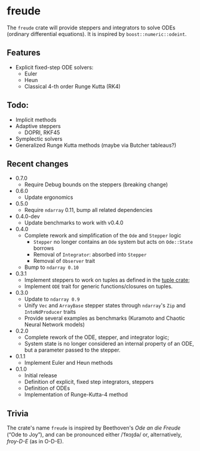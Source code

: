 # freude

The `freude` crate will provide steppers and integrators to solve ODEs
(ordinary differential equations). It is inspired by `boost::numeric::odeint`.

## Features

+ Explicit fixed-step ODE solvers:
    + Euler
    + Heun
    + Classical 4-th order Runge Kutta (RK4)

## Todo:

+ Implicit methods
+ Adaptive steppers
    + DOPRI, RKF45
+ Symplectic solvers
+ Generalized Runge Kutta methods (maybe via Butcher tableaus?)

## Recent changes

+ 0.7.0
    + Require Debug bounds on the steppers (breaking change)
+ 0.6.0
    + Update ergonomics
+ 0.5.0
    + Require `ndarray` 0.11, bump all related dependencies
+ 0.4.0-dev
    + Update benchmarks to work with v0.4.0
+ 0.4.0
    + Complete rework and simplification of the `Ode` and `Stepper` logic
        + `Stepper` no longer contains an `Ode` system but acts on `Ode::State` borrows
        + Removal of `Integrator`: absorbed into `Stepper`
        + Removal of `Observer` trait
    + Bump to `ndarray 0.10` 
+ 0.3.1
    + Implement steppers to work on tuples as defined in the [tuple crate](https://crates.io/crates/tuple);
    + Implement `ODE` trait for generic functions/closures on tuples.
+ 0.3.0
    + Update to `ndarray 0.9`
    + Unify `Vec` and `ArrayBase` stepper states through `ndarray`'s `Zip` and `IntoNdProducer` traits
    + Provide several examples as benchmarks (Kuramoto and Chaotic Neural Network models)
+ 0.2.0
    + Complete rework of the ODE, stepper, and integrator logic;
    + System state is no longer considered an internal property of an ODE, but a
    parameter passed to the stepper.
+ 0.1.1
    + Implement Euler and Heun methods
+ 0.1.0
    + Initial release
    + Definition of explicit, fixed step integrators, steppers
    + Definition of ODEs
    + Implementation of Runge-Kutta-4 method

## Trivia

The crate's name `freude` is inspired by Beethoven's *Ode an die Freude* (“Ode to
Joy”), and can be pronounced either /ˈfʀɔɪ̯də/ or, alternatively, *froy-D-E* (as
in O-D-E).
